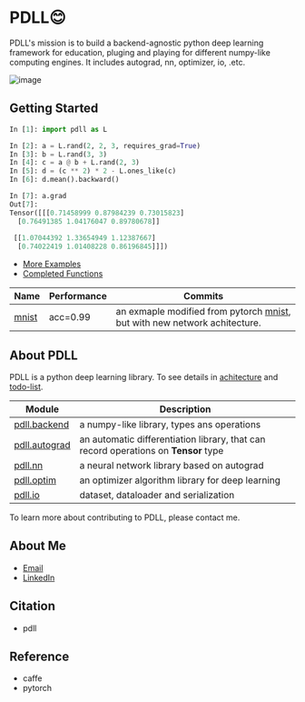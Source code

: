 # PDLL😊
PDLL's mission is to build a backend-agnostic python deep learning framework for education, pluging and playing for different numpy-like computing engines.
It includes autograd, nn, optimizer, io, .etc.  

![image](https://user-images.githubusercontent.com/17582080/117784592-4fd24f00-b276-11eb-855c-21b42cf1f61c.png)

## Getting Started

```python
In [1]: import pdll as L

In [2]: a = L.rand(2, 2, 3, requires_grad=True)
In [3]: b = L.rand(3, 3)
In [4]: c = a @ b + L.rand(2, 3)
In [5]: d = (c ** 2) * 2 - L.ones_like(c)
In [6]: d.mean().backward()

In [7]: a.grad
Out[7]: 
Tensor([[[0.71458999 0.87984239 0.73015823]
  [0.76491385 1.04176047 0.89780678]]
  
 [[1.07044392 1.33654949 1.12387667]
  [0.74022419 1.01408228 0.86196845]]])

```

- [More Examples](./examples/)
- [Completed Functions](./docs/todolist.md)


Name | Performance | Commits 
---|---|---
[mnist](./examples/mnist.py) | acc=0.99 | an exmaple modified from pytorch [mnist](https://github.com/pytorch/examples/tree/master/mnist), but with new network achitecture.

## About PDLL

PDLL is a python deep learning library. To see details in [achitecture](./docs/achitecture.md) and [todo-list](./docs/todolist.md).

Module | Description
---|---
[pdll.backend]() | a numpy-like library, types ans operations
[pdll.autograd]() | an automatic differentiation library, that can record operations on **Tensor** type 
[pdll.nn]() | a neural network library based on autograd
[pdll.optim]() | an optimizer algorithm library for deep learning
[pdll.io]() | dataset, dataloader and serialization


To learn more about contributing to PDLL, please contact me.

## About Me
- [Email]()
- [LinkedIn](https://www.linkedin.com/in/lyuwenyu/)

## Citation
- pdll

## Reference
- caffe  
- pytorch
